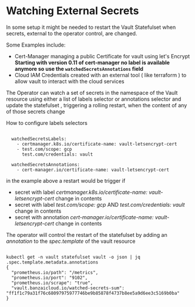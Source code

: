 # Watching External Secrets 

In some setup it might be needed to restart the Vault Statefulset when secrets, external to the operator control, are changed. 

Some Examples include:

* Cert-Manager managing a public Certificate for vault using let's Encrypt 
  **Starting with version 0.11 of cert-manager no label is available anymore so use the `watchedSecretsAnnotations` field**
* Cloud IAM Credentials created with an external tool ( like terraform ) to allow vault to interact with the cloud services

The Operator can watch a set of secrets in the namespace of the Vault resource using either a list of labels selector or annotations selector and update the statefulset , triggering a rolling restart, when the content of any of those secrets change

How to configure labels selectors
```

  watchedSecretsLabels:
    - certmanager.k8s.io/certificate-name: vault-letsencrypt-cert
    - test.com/scope: gcp
      test.com/credentials: vault

  watchedSecretsAnnotations:
    - cert-manager.io/certificate-name: vault-letsencrypt-cert
```

in the example above a restart would be trigger if 
* secret with label _certmanager.k8s.io/certificate-name: vault-letsencrypt-cert_ change in contents
* secret with label _test.com/scope: gcp_ AND _test.com/credentials: vault_ change in contents
* secret with annotation _cert-manager.io/certificate-name: vault-letsencrypt-cert_ change in contents

The operator will control the restart of the statefulset by adding an _annotation_ to the _spec.template_ of the vault resource
```

kubectl get -n vault statefulset vault -o json | jq .spec.template.metadata.annotations
{
  "prometheus.io/path": "/metrics",
  "prometheus.io/port": "9102",
  "prometheus.io/scrape": "true",
  "vault.banzaicloud.io/watched-secrets-sum": "ff1f1c79a31f76c68097975977746be9b85878f4737b8ee5a9d6ee3c5169b0ba"
}

```
